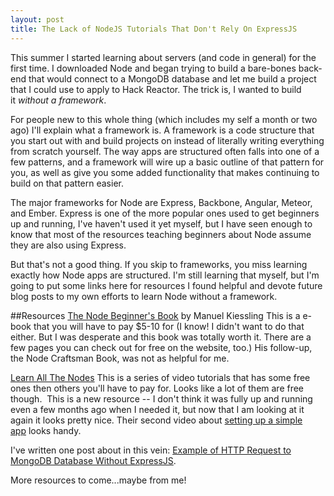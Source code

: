 ```yaml
---
layout: post
title: The Lack of NodeJS Tutorials That Don't Rely On ExpressJS
---
```


This summer I started learning about servers (and code in general) for the first time. I downloaded Node and began trying to build a bare-bones back-end that would connect to a MongoDB database and let me build a project that I could use to apply to Hack Reactor. The trick is, I wanted to build it _without a framework_.

For people new to this whole thing (which includes my self a month or two ago) I'll explain what a framework is. A framework is a code structure that you start out with and build projects on instead of literally writing everything from scratch yourself. The way apps are structured often falls into one of a few patterns, and a framework will wire up a basic outline of that pattern for you, as well as give you some added functionality that makes continuing to build on that pattern easier.

The major frameworks for Node are Express, Backbone, Angular, Meteor, and Ember. Express is one of the more popular ones used to get beginners up and running, I've haven't used it yet myself, but I have seen enough to know that most of the resources teaching beginners about Node assume they are also using Express.

But that's not a good thing. If you skip to frameworks, you miss learning exactly how Node apps are structured. I'm still learning that myself, but I'm going to put some links here for resources I found helpful and devote future blog posts to my own efforts to learn Node without a framework.

##Resources
[The Node Beginner's Book](http://www.nodebeginner.org/) by Manuel Kiessling
This is a e-book that you will have to pay $5-10 for (I know! I didn't want to do that either. But I was desperate and this book was totally worth it. There are a few pages you can check out for free on the website, too.)
His follow-up, the Node Craftsman Book, was not as helpful for me.

[Learn All The Nodes](https://www.learnallthenodes.com)
This is a series of video tutorials that has some free ones then others you'll have to pay for. Looks like a lot of them are free though.  This is a new resource -- I don't think it was fully up and running even a few months ago when I needed it, but now that I am looking at it again it looks pretty nice. Their second video about [setting up a simple app](https://www.learnallthenodes.com/portal/episodes/2-a-simple-app) looks handy.

I've written one post about in this vein: [Example of HTTP Request to MongoDB Database Without ExpressJS](http://gabrielmeyr.github.io/Example-of-HTTP-Request-To-MongoDB-Database-Without-ExpressJS/).


More resources to come...maybe from me!
